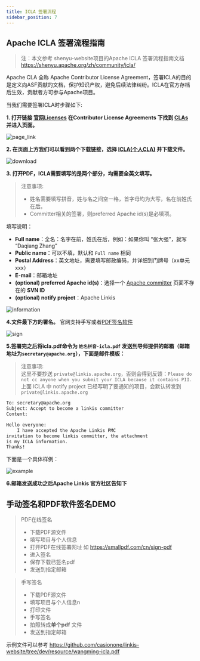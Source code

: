 ```yaml
---
title: ICLA 签署流程
sidebar_position: 7
---
```


## Apache ICLA 签署流程指南
>注：本文参考 shenyu-website项目的Apache ICLA 签署流程指南文档 https://shenyu.apache.org/zh/community/icla/

Apache CLA 全称 Apache Contributor License Agreement，签署ICLA的目的是定义向ASF贡献的文档，保护知识产权，避免后续法律纠纷。ICLA在官方存档后生效，贡献者方可参与Apache项目。

当我们需要签署ICLA时步骤如下:

**1. 打开链接 [官网Licenses](https://www.apache.org/licenses/#clas) 在Contributor License Agreements 下找到 [CLAs](https://www.apache.org/licenses/contributor-agreements.html#clas) 并进入页面。**

![page_link](https://user-images.githubusercontent.com/29391030/153529738-96f3f75a-41e5-4947-b290-c4ea29b101f1.png)

**2. 在页面上方我们可以看到两个下载链接，选择 [ICLA(个人CLA)](https://www.apache.org/licenses/icla.pdf) 并下载文件。**

![download](https://user-images.githubusercontent.com/29391030/153529788-a874aab9-786b-4131-a388-c0b5e31bdb8a.png)

**3. 打开PDF，ICLA需要填写的是两个部分，均需要全英文填写。**

> 注意事项:
> - 姓名需要填写拼音，姓与名之间空一格，首字母均为大写，名在前姓氏在后。
> - Committer相关的签署，则preferred Apache id(s)是必填项。

填写说明：
- **Full name**：全名：名字在前，姓氏在后，例如：如果你叫 “张大强”，就写 “Daqiang Zhang”
- **Public name**：可以不填，默认和 `Full name` 相同
- **Postal Address**：英文地址，需要填写邮政编码，并详细到门牌号（xx单元xxx）
- **E-mail**：邮箱地址
- **(optional) preferred Apache id(s)**：选择一个 [Apache committer](http://people.apache.org/committer-index.html) 页面不存在的 **SVN ID**
- **(optional) notify project**：Apache Linkis

![information](https://user-images.githubusercontent.com/7869972/172194397-deca4649-32c1-4584-8525-2a387ca80ac6.png)

**4.文件最下方的署名。** 官网支持手写或者[PDF签名软件](https://smallpdf.com/cn/sign-pdf)

![sign](https://user-images.githubusercontent.com/29391030/153529853-e6869cd4-7193-4403-8ebe-3d5b65e1d310.png)

**5.签署完之后将icla.pdf命令为 `姓名拼音-icla.pdf` 发送到导师提供的邮箱（邮箱地址为`secretary@apache.org`），下面是邮件模板：**

> 注意事项:  
> 这里不要抄送 `private@linkis.apache.org`，否则会得到反馈：`Please do not cc anyone when you submit your ICLA because it contains PII.`  
> 上面 ICLA 中 notify project 已经写明了要通知的项目，会默认转发到 `private@linkis.apache.org`

```html
To: secretary@apache.org
Subject: Accept to become a linkis committer
Content:

Hello everyone:
    I have accepted the Apache Linkis PMC 
invitation to become linkis committer, the attachment 
is my ICLA information.
Thanks!
```

下面是一个具体样例：

![example](../../../../static/img/community/email-example.png)

**6.邮箱发送成功之后Apache Linkis 官方社区告知下**

## 手动签名和PDF软件签名DEMO

> PDF在线签名
> - 下载PDF源文件
> - 填写项目与个人信息
> - 打开PDF在线签署网址 如 https://smallpdf.com/cn/sign-pdf
> - 进入签名
> - 保存下载已签名pdf
> - 发送到指定邮箱


> 手写签名
> - 下载PDF源文件
> - 填写项目与个人信息n
> - 打印文件
> - 手写签名
> - 拍照转成**单个pdf** 文件
> - 发送到指定邮箱

示例文件可以参考 https://github.com/casionone/linkis-website/tree/dev/resource/wangming-icla.pdf